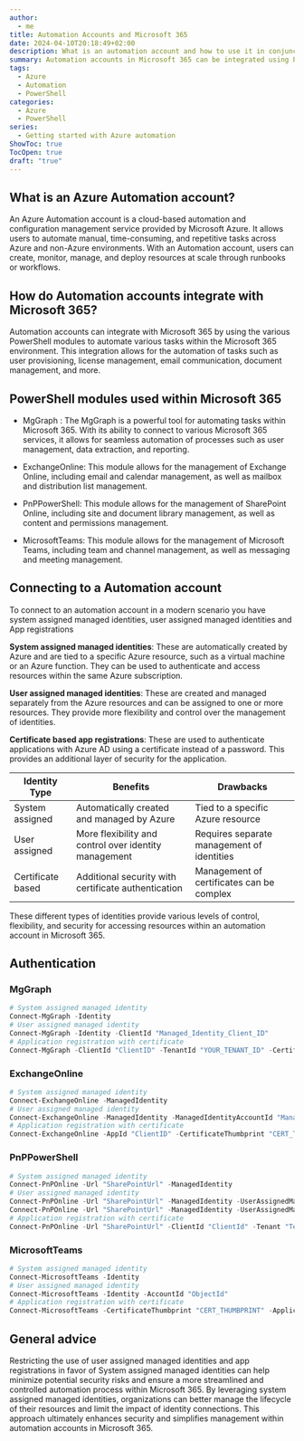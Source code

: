 ```yaml
---
author:
  - me
title: Automation Accounts and Microsoft 365
date: 2024-04-10T20:18:49+02:00
description: What is an automation account and how to use it in conjunction with Microsoft 365
summary: Automation accounts in Microsoft 365 can be integrated using PowerShell modules like MgGraph, ExchangeOnline, PnPPowerShell, and MicrosoftTeams. Different types of identities, such as system assigned managed identities, user assigned managed identities, and app registrations with certificates, can be used for authentication. Restricting the use of user assigned managed identities and app registrations in favor of system assigned managed identities can help minimize security risks and ensure a more streamlined and controlled automation process within Microsoft 365.
tags:
  - Azure
  - Automation
  - PowerShell
categories:
  - Azure
  - PowerShell
series:
  - Getting started with Azure automation
ShowToc: true
TocOpen: true
draft: "true"
---
```

## What is an Azure Automation account?
An Azure Automation account is a cloud-based automation and configuration management service provided by Microsoft Azure. It allows users to automate manual, time-consuming, and repetitive tasks across Azure and non-Azure environments. With an Automation account, users can create, monitor, manage, and deploy resources at scale through runbooks or workflows.

## How do Automation accounts integrate with Microsoft 365?
Automation accounts can integrate with Microsoft 365 by using the various PowerShell modules to automate various tasks within the Microsoft 365 environment. This integration allows for the automation of tasks such as user provisioning, license management, email communication, document management, and more.

## PowerShell modules used within Microsoft 365

- MgGraph : The MgGraph is a powerful tool for automating tasks within Microsoft 365. With its ability to connect to various Microsoft 365 services, it allows for seamless automation of processes such as user management, data extraction, and reporting.

- ExchangeOnline: This module allows for the management of Exchange Online, including email and calendar management, as well as mailbox and distribution list management.

- PnPPowerShell: This module allows for the management of SharePoint Online, including site and document library management, as well as content and permissions management.

- MicrosoftTeams: This module allows for the management of Microsoft Teams, including team and channel management, as well as messaging and meeting management.

## Connecting to a Automation account
To connect to an automation account in a modern scenario you have system assigned managed identities, user assigned managed identities and App registrations

 **System assigned managed identities**: These are automatically created by Azure and are tied to a specific Azure resource, such as a virtual machine or an Azure function. They can be used to authenticate and access resources within the same Azure subscription.

**User assigned managed identities**: These are created and managed separately from the Azure resources and can be assigned to one or more resources. They provide more flexibility and control over the management of identities.

**Certificate based app registrations**: These are used to authenticate applications with Azure AD using a certificate instead of a password. This provides an additional layer of security for the application.

| Identity Type     | Benefits                                              | Drawbacks                                  |
| ----------------- | ----------------------------------------------------- | ------------------------------------------ |
| System assigned   | Automatically created and managed by Azure            | Tied to a specific Azure resource          |
| User assigned     | More flexibility and control over identity management | Requires separate management of identities |
| Certificate based | Additional security with certificate authentication   | Management of certificates can be complex  |

These different types of identities provide various levels of control, flexibility, and security for accessing resources within an automation account in Microsoft 365.

## Authentication
### MgGraph
```powershell
# System assigned managed identity
Connect-MgGraph -Identity 
# User assigned managed identity
Connect-MgGraph -Identity -ClientId "Managed_Identity_Client_ID"
# Application registration with certificate
Connect-MgGraph -ClientId "ClientID" -TenantId "YOUR_TENANT_ID" -CertificateThumbprint "CERT_THUMBPRINT"
```
### ExchangeOnline
```powershell
# System assigned managed identity
Connect-ExchangeOnline -ManagedIdentity
# User assigned managed identity
Connect-ExchangeOnline -ManagedIdentity -ManagedIdentityAccountId "Managed_Identity_Object_ID"
# Application registration with certificate
Connect-ExchangeOnline -AppId "ClientID" -CertificateThumbprint "CERT_THUMBPRINT" -Organization "Tenant.onmicrosoft.com"
```
### PnPPowerShell
```powershell
# System assigned managed identity
Connect-PnPOnline -Url "SharePointUrl" -ManagedIdentity
# User assigned managed identity
Connect-PnPOnline -Url "SharePointUrl" -ManagedIdentity -UserAssignedManagedIdentityClientId "ClientId"
Connect-PnPOnline -Url "SharePointUrl" -ManagedIdentity -UserAssignedManagedIdentityObjectId "ObjectId"
# Application registration with certificate
Connect-PnPOnline -Url "SharePointUrl" -ClientId "ClientId" -Tenant "Tenant.onmicrosoft.com" -Thumbprint "CERT_THUMBPRINT"
```
### MicrosoftTeams
```powershell
# System assigned managed identity
Connect-MicrosoftTeams -Identity
# User assigned managed identity
Connect-MicrosoftTeams -Identity -AccountId "ObjectId"
# Application registration with certificate
Connect-MicrosoftTeams -CertificateThumbprint "CERT_THUMBPRINT" -ApplicationId "ClientId" -TenantId "TenantId"
```
## General advice
Restricting the use of user assigned managed identities and app registrations in favor of System assigned managed identities can help minimize potential security risks and ensure a more streamlined and controlled automation process within Microsoft 365. By leveraging system assigned managed identities, organizations can better manage the lifecycle of their resources and limit the impact of identity connections. This approach ultimately enhances security and simplifies management within automation accounts in Microsoft 365.